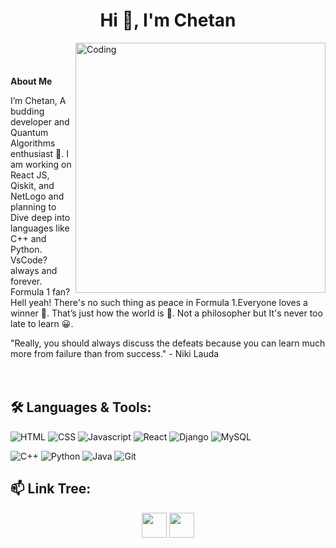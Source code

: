 <h1 align="center">Hi 👋, I'm Chetan</h1>

<img align="right"  alt="Coding" src="https://images.squarespace-cdn.com/content/v1/5769fc401b631bab1addb2ab/1541580611624-TE64QGKRJG8SWAIUS7NS/coding-freak.gif?format=750w"  width="400vw">


## &nbsp; &nbsp;
<!-- <img src="https://media1.giphy.com/media/nGMnDqebzDcfm/giphy.webp?cid=ecf05e47rcunjewp8bkz6txm13jo6ght7jbbo1std16e8z54&rid=giphy.webp&ct=g"> -->
**About Me**

I’m Chetan, A budding developer and Quantum Algorithms enthusiast 🤵‍. I am working on React JS, Qiskit, and NetLogo and planning to Dive deep into languages like C++ and Python. VsCode? always and forever. Formula 1 fan? Hell yeah! There's no such thing as peace in Formula 1.Everyone loves a winner 🤴. That’s just how the world is 👊. Not a philosopher but It's never too late to learn 😀.

"Really, you should always discuss the defeats because you can learn much more from failure than from success." - Niki Lauda
<br/>
<br/>
<br/>

## 🛠️ **Languages & Tools:**

![HTML](https://img.shields.io/badge/html%20-%23E34F26.svg?&style=for-the-badge&logo=html5&logoColor=white)
![CSS](https://img.shields.io/badge/css%20-%231572B6.svg?&style=for-the-badge&logo=css3&logoColor=white)
![Javascript](https://img.shields.io/badge/-Javascript-ffb400?style=for-the-badge&logo=javascript&logoColor=ffff3f)
![React](https://img.shields.io/badge/React-20232A?style=for-the-badge&logo=react&logoColor=61DAFB)
![Django](https://img.shields.io/badge/Django-092E20?style=for-the-badge&logo=django&logoColor=white)
![MySQL](https://img.shields.io/badge/-MySQL-eeeeee?style=for-the-badge&logo=mysql)

![C++](https://img.shields.io/badge/c++%20-%2300599C.svg?&style=for-the-badge&logo=c%2B%2B&ogoColor=white)
![Python](https://img.shields.io/badge/-Python-red?style=for-the-badge&logo=python)
![Java](https://img.shields.io/badge/-Java-ffb400?style=for-the-badge&logo=java&logoColor=ffff3f)
![Git](https://img.shields.io/badge/git%20-%23F05033.svg?&style=for-the-badge&logo=git&logoColor=white)

## 📫 **Link Tree:**

<p align="center">
<a href="https://www.linkedin.com/in/chetan-reddy-oruganti-45b883192/" target="blank"><img align="center" src="https://cdn.jsdelivr.net/npm/simple-icons@3.0.1/icons/linkedin.svg" height="40" width="40" /></a>
<a href="mailto:chetanreddy1924@gmail.com" target="blank"><img align="center" src="https://cdn.jsdelivr.net/npm/simple-icons@3.0.1/icons/gmail.svg" height="40" width="40" /></a>

